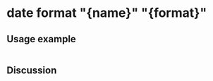 
date format "{name}" "{format}"
=============================================================================================================

Usage example
-------------

```
```

Discussion
----------

